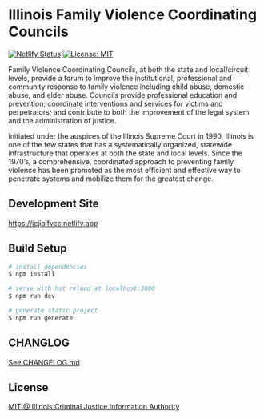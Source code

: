 # Illinois Family Violence Coordinating Councils

[![Netlify Status](https://api.netlify.com/api/v1/badges/c79c9856-3ec3-4607-9289-c26798abc94b/deploy-status)](https://app.netlify.com/sites/icjiaifvcc/deploys) [![License: MIT](https://img.shields.io/badge/License-MIT-yellow.svg)](https://opensource.org/licenses/MIT)

Family Violence Coordinating Councils, at both the state and local/circuit levels, provide a forum to improve the institutional, professional and community response to family violence including child abuse, domestic abuse, and elder abuse. Councils provide professional education and prevention; coordinate interventions and services for victims and perpetrators; and contribute to both the improvement of the legal system and the administration of justice.

Initiated under the auspices of the Illinois Supreme Court in 1990, Illinois is one of the few states that has a systematically organized, statewide infrastructure that operates at both the state and local levels. Since the 1970’s, a comprehensive, coordinated approach to preventing family violence has been promoted as the most efficient and effective way to penetrate systems and mobilize them for the greatest change.

## Development Site

https://icjiaifvcc.netlify.app

## Build Setup

```bash
# install dependencies
$ npm install

# serve with hot reload at localhost:3000
$ npm run dev

# generate static project
$ npm run generate
```

## CHANGLOG

[See CHANGELOG.md](https://github.com/ICJIA/icjia-ifvcc-2021/blob/master/CHANGELOG.md)

## License

[MIT @ Illinois Criminal Justice Information Authority](https://github.com/ICJIA/icjia-ifvcc-2021/blob/master/LICENSE)
